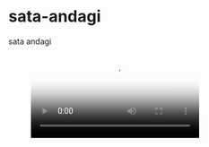 # sata-andagi
sata andagi
<!-- blank line -->
<figure class="video_container">
  <video controls="true" allowfullscreen="true" poster="/sata-andagi/sata-andagi.jpg">
    <source src="sata-andagi.mp4" type="video/mp4">
  </video>
</figure>
<!-- blank line -->
